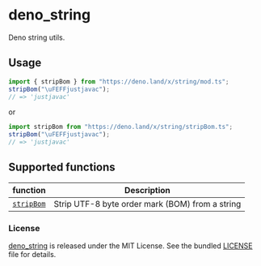 # deno_string

Deno string utils.

## Usage

```ts
import { stripBom } from "https://deno.land/x/string/mod.ts";
stripBom("\uFEFFjustjavac");
// => 'justjavac'
```

or

```ts
import stripBom from "https://deno.land/x/string/stripBom.ts";
stripBom("\uFEFFjustjavac");
// => 'justjavac'
```

## Supported functions

| function        | Description                                     |
| --------------- | ----------------------------------------------- |
| [`stripBom`][1] | Strip UTF-8 byte order mark (BOM) from a string |

[1]: https://doc.deno.land/https/deno.land/x/string/mod.ts#stripBom

### License

[deno_string](https://github.com/justjavac/deno_string) is released under the
MIT License. See the bundled [LICENSE](./LICENSE) file for details.
